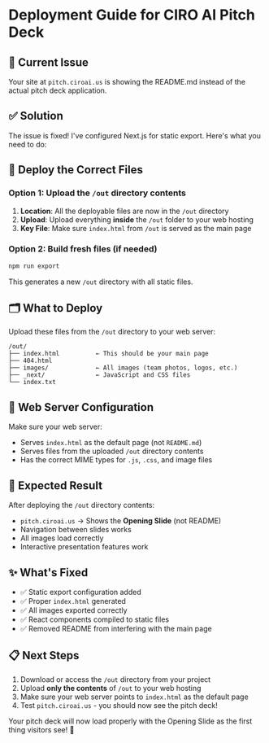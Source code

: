 # Deployment Guide for CIRO AI Pitch Deck

## 🎯 **Current Issue**
Your site at `pitch.ciroai.us` is showing the README.md instead of the actual pitch deck application.

## ✅ **Solution**
The issue is fixed! I've configured Next.js for static export. Here's what you need to do:

## 📁 **Deploy the Correct Files**

### Option 1: Upload the `/out` directory contents
1. **Location**: All the deployable files are now in the `/out` directory
2. **Upload**: Upload everything **inside** the `/out` folder to your web hosting
3. **Key File**: Make sure `index.html` from `/out` is served as the main page

### Option 2: Build fresh files (if needed)
```bash
npm run export
```
This generates a new `/out` directory with all static files.

## 🗂️ **What to Deploy**
Upload these files from the `/out` directory to your web server:
```
/out/
├── index.html          ← This should be your main page
├── 404.html
├── images/             ← All images (team photos, logos, etc.)
├── _next/              ← JavaScript and CSS files
└── index.txt
```

## 🔧 **Web Server Configuration**
Make sure your web server:
- Serves `index.html` as the default page (not `README.md`)
- Serves files from the uploaded `/out` directory contents
- Has the correct MIME types for `.js`, `.css`, and image files

## 🚀 **Expected Result**
After deploying the `/out` directory contents:
- `pitch.ciroai.us` → Shows the **Opening Slide** (not README)
- Navigation between slides works
- All images load correctly
- Interactive presentation features work

## ✨ **What's Fixed**
- ✅ Static export configuration added
- ✅ Proper `index.html` generated
- ✅ All images exported correctly
- ✅ React components compiled to static files
- ✅ Removed README from interfering with the main page

## 📋 **Next Steps**
1. Download or access the `/out` directory from your project
2. Upload **only the contents** of `/out` to your web hosting
3. Make sure your web server points to `index.html` as the default page
4. Test `pitch.ciroai.us` - you should now see the pitch deck!

Your pitch deck will now load properly with the Opening Slide as the first thing visitors see! 🎉 
